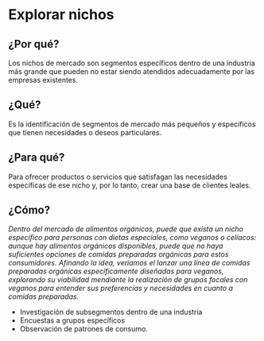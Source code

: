 # Explorar nichos

## ¿Por qué?

Los nichos de mercado son segmentos específicos dentro de una industria más grande que pueden no estar siendo atendidos adecuadamente por las empresas existentes.

## ¿Qué?

Es la identificación de segmentos de mercado más pequeños y específicos que tienen necesidades o deseos particulares.

## ¿Para qué?

Para ofrecer productos o servicios que satisfagan las necesidades específicas de ese nicho y, por lo tanto, crear una base de clientes leales.

## ¿Cómo?

*Dentro del mercado de alimentos orgánicos, puede que exista un nicho específico para personas con dietas especiales, como veganos o celíacos: aunque hay alimentos orgánicos disponibles, puede que no haya suficientes opciones de comidas preparadas orgánicas para estos consumidores. Afinando la idea, veríamos el lanzar una línea de comidas preparadas orgánicas específicamente diseñadas para veganos, explorando su viabilidad mendiante la realización de grupos focales con veganos para entender sus preferencias y necesidades en cuanto a comidas preparadas.*

- Investigación de subsegmentos dentro de una industria
- Encuestas a grupos específicos
- Observación de patrones de consumo.
